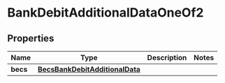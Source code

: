 

# BankDebitAdditionalDataOneOf2


## Properties

| Name | Type | Description | Notes |
|------------ | ------------- | ------------- | -------------|
|**becs** | [**BecsBankDebitAdditionalData**](BecsBankDebitAdditionalData.md) |  |  |



